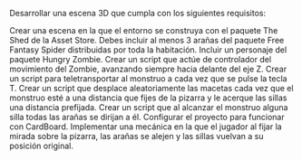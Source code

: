 Desarrollar una escena 3D que cumpla con los siguientes requisitos:

Crear una escena en la que el entorno se construya con el paquete The Shed de la Asset Store. Debes incluir al menos 3 arañas del paquete Free Fantasy Spider distribuidas por toda la habitación. Incluir un personaje del paquete Hungry Zombie. 
Crear un script que actúe de controlador del movimiento del Zombie, avanzando siempre hacia delante del eje Z.
Crear un script para teletransportar al monstruo a cada vez que se pulse la tecla T. 
Crear un script que desplace aleatoriamente las macetas cada vez que el monstruo esté a una distancia que fijes de la pizarra y le acerque las sillas una distancia prefijada.
Crear un script que al alcanzar el monstruo alguna silla todas las arañas se dirijan a él.
Configurar el proyecto para funcionar con CardBoard. 
Implementar una mecánica en la que el jugador al fijar la mirada sobre la pizarra, las arañas se alejen y las sillas vuelvan a su posición original.
